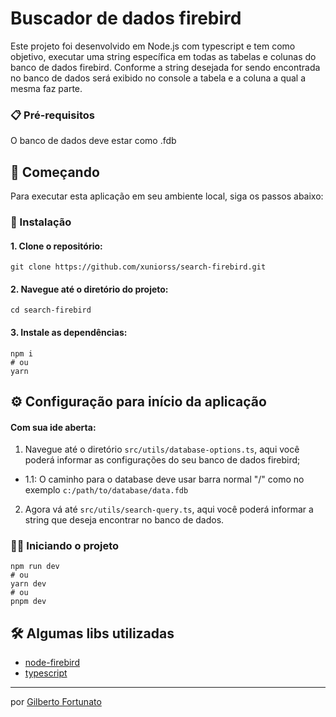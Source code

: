# Buscador de dados firebird

Este projeto foi desenvolvido em Node.js com typescript e tem como objetivo, executar uma string específica em todas as tabelas e colunas do banco de dados firebird. Conforme a string desejada for sendo encontrada no banco de dados será exibido no console a tabela e a coluna a qual a mesma faz parte.

### 📋 Pré-requisitos

O banco de dados deve estar como .fdb

## 🚀 Começando

Para executar esta aplicação em seu ambiente local, siga os passos abaixo:

### 🔧 Instalação

#### 1. Clone o repositório:

```shell
git clone https://github.com/xuniorss/search-firebird.git
```

#### 2. Navegue até o diretório do projeto:

```shell
cd search-firebird
```

#### 3. Instale as dependências:

```shell
npm i
# ou
yarn
```

## ⚙️ Configuração para início da aplicação

#### Com sua ide aberta:

1. Navegue até o diretório `src/utils/database-options.ts`, aqui você poderá informar as configurações do seu banco de dados firebird;

-  1.1: O caminho para o database deve usar barra normal "/" como no exemplo `c:/path/to/database/data.fdb`

2. Agora vá até `src/utils/search-query.ts`, aqui você poderá informar a string que deseja encontrar no banco de dados.

### 🏃‍♂️ Iniciando o projeto

```shell
npm run dev
# ou
yarn dev
# ou
pnpm dev
```

## 🛠️ Algumas libs utilizadas

-  [node-firebird](https://www.npmjs.com/package/node-firebird)
-  [typescript](https://www.typescriptlang.org/)

---

por [Gilberto Fortunato](https://github.com/xuniorss)
